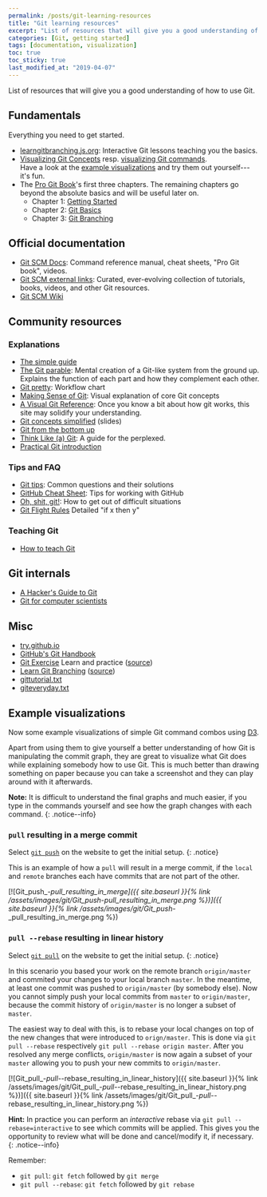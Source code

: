 ```yaml
---
permalink: /posts/git-learning-resources
title: "Git learning resources"
excerpt: "List of resources that will give you a good understanding of how to use Git."
categories: [Git, getting started]
tags: [documentation, visualization]
toc: true
toc_sticky: true
last_modified_at: "2019-04-07"
---
```


List of resources that will give you a good understanding of how to use Git.


## Fundamentals
Everything you need to get started.
* [learngitbranching.js.org](https://learngitbranching.js.org/): Interactive Git lessons teaching you the basics.
* [Visualizing Git Concepts](https://onlywei.github.io/explain-git-with-d3) resp. [visualizing Git commands](https://git-school.github.io/visualizing-git/).  
  Have a look at the [example visualizations](#example-visualizations) and try them out yourself---it's fun.
* The [Pro Git Book](https://git-scm.com/book/en/v2)'s first three chapters. The remaining chapters go beyond the absolute basics and will be useful later on.
  * Chapter 1: [Getting Started](https://git-scm.com/book/en/v2/Getting-Started-About-Version-Control)
  * Chapter 2: [Git Basics](https://git-scm.com/book/en/v2/Git-Basics-Getting-a-Git-Repository)
  * Chapter 3: [Git Branching](https://git-scm.com/book/en/v2/Git-Branching-Branches-in-a-Nutshell)


## Official documentation
* [Git SCM Docs](https://git-scm.com/doc/): Command reference manual, cheat sheets, "Pro Git book", videos.
* [Git SCM external links](https://git-scm.com/documentation/external-links): Curated, ever-evolving collection of tutorials, books, videos, and other Git resources.
* [Git SCM Wiki](https://git.wiki.kernel.org/)


## Community resources

### Explanations
* [The simple guide](https://rogerdudler.github.io/git-guide/)
* [The Git parable](http://tom.preston-werner.com/2009/05/19/the-git-parable.html): Mental creation of a Git-like system from the ground up. Explains the function of each part and how they complement each other.
* [Git pretty](http://justinhileman.info/article/git-pretty/): Workflow chart
* [Making Sense of Git](https://appendto.com/2015/06/making-sense-of-git-a-visual-perspective/): Visual explanation of core Git concepts
* [A Visual Git Reference](https://marklodato.github.io/visual-git-guide/index-en.html): Once you know a bit about how git works, this site may solidify your understanding.
* [Git concepts simplified](http://gitolite.com/gcs.html) (slides)
* [Git from the bottom up](https://jwiegley.github.io/git-from-the-bottom-up/)
* [Think Like (a) Git](http://think-like-a-git.net/): A guide for the perplexed.
* [Practical Git introduction](http://marc.helbling.fr/2014/09/practical-git-introduction)

### Tips and FAQ
* [Git tips](https://github.com/git-tips/tips): Common questions and their solutions
* [GitHub Cheat Sheet](https://github.com/tiimgreen/github-cheat-sheet): Tips for working with GitHub
* [Oh, shit, git!](http://ohshitgit.com/): How to get out of difficult situations
* [Git Flight Rules](https://github.com/k88hudson/git-flight-rules) Detailed "if x then y"

### Teaching Git
* [How to teach Git](https://rachelcarmena.github.io/2018/12/12/how-to-teach-git.html)


## Git internals
* [A Hacker's Guide to Git](https://wildlyinaccurate.com/a-hackers-guide-to-git/)
* [Git for computer scientists](http://eagain.net/articles/git-for-computer-scientists/)


## Misc
* [try.github.io](http://try.github.io/)
* [GitHub's Git Handbook](https://guides.github.com/introduction/git-handbook/)
* [Git Exercise](https://gitexercises.fracz.com/) Learn and practice ([source](https://news.ycombinator.com/item?id=16107981))
* [Learn Git Branching](https://learngitbranching.js.org/) ([source](https://news.ycombinator.com/item?id=18504948))
* [gittutorial.txt](https://github.com/git/git/blob/master/Documentation/gittutorial.txt)
* [giteveryday.txt](https://github.com/git/git/blob/master/Documentation/giteveryday.txt)


## Example visualizations
Now some example visualizations of simple Git command combos using [D3](https://onlywei.github.io/explain-git-with-d3/).

Apart from using them to give yourself a better understanding of how Git is manipulating the commit graph, they are great to visualize what Git does while explaining somebody how to use Git. This is much better than drawing something on paper because you can take a screenshot and they can play around with it afterwards.

**Note:** It is difficult to understand the final graphs and much easier, if you type in the commands yourself and see how the graph changes with each command.
{: .notice--info}

### `pull` resulting in a merge commit
Select [`git push`](https://onlywei.github.io/explain-git-with-d3/#push) on the website to get the initial setup.
{: .notice}

This is an example of how a `pull` will result in a merge commit, if the `local` and `remote` branches each have commits that are not part of the other.

[![Git_push_-_pull_resulting_in_merge]({{ site.baseurl }}{% link /assets/images/git/Git_push_-_pull_resulting_in_merge.png %})]({{ site.baseurl }}{% link /assets/images/git/Git_push_-_pull_resulting_in_merge.png %})

### `pull --rebase` resulting in linear history
Select [`git pull`](https://onlywei.github.io/explain-git-with-d3/#pull) on the website to get the initial setup.
{: .notice}

In this scenario you based your work on the remote branch `origin/master` and commited your changes to your local branch `master`. In the meantime, at least one commit was pushed to `origin/master` (by somebody else). Now you cannot simply push your local commits from `master` to `origin/master`, because the commit history of `origin/master` is no longer a subset of `master`.

The easiest way to deal with this, is to rebase your local changes on top of the new changes that were introduced to `orign/master`. This is done via `git pull --rebase` respectively `git pull --rebase origin master`. After you resolved any merge conflicts, `origin/master` is now again a subset of your `master` allowing you to push your new commits to `origin/master`.

[![Git_pull_-_pull_--rebase_resulting_in_linear_history]({{ site.baseurl }}{% link /assets/images/git/Git_pull_-_pull_--rebase_resulting_in_linear_history.png %})]({{ site.baseurl }}{% link /assets/images/git/Git_pull_-_pull_--rebase_resulting_in_linear_history.png %})

**Hint:** In practice you can perform an *interactive* rebase via `git pull --rebase=interactive` to see which commits will be applied. This gives you the opportunity to review what will be done and cancel/modify it, if necessary.
{: .notice--info}

Remember:
* `git pull`: `git fetch` followed by `git merge`
* `git pull --rebase`: `git fetch` followed by `git rebase`

